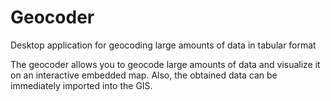 # Geocoder
Desktop application for geocoding large amounts of data in tabular format

The geocoder allows you to geocode large amounts of data and visualize it on an interactive embedded map. Also, the obtained data can be immediately imported into the GIS.
